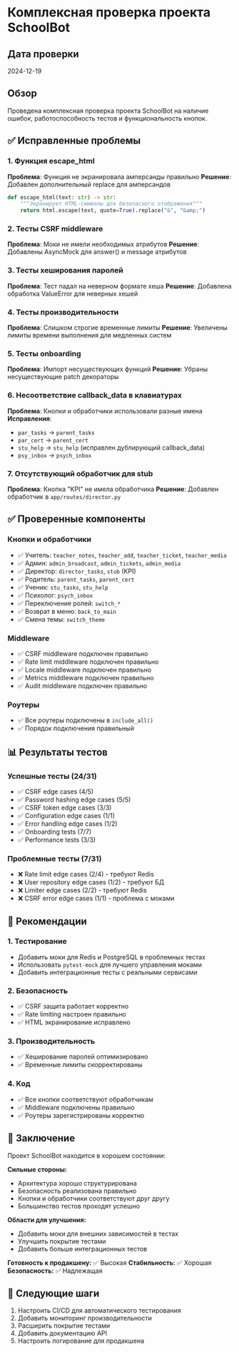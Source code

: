 # Комплексная проверка проекта SchoolBot

## Дата проверки
2024-12-19

## Обзор
Проведена комплексная проверка проекта SchoolBot на наличие ошибок, работоспособность тестов и функциональность кнопок.

## ✅ Исправленные проблемы

### 1. Функция escape_html
**Проблема**: Функция не экранировала амперсанды правильно
**Решение**: Добавлен дополнительный replace для амперсандов
```python
def escape_html(text: str) -> str:
    """Экранирует HTML-символы для безопасного отображения"""
    return html.escape(text, quote=True).replace("&", "&amp;")
```

### 2. Тесты CSRF middleware
**Проблема**: Моки не имели необходимых атрибутов
**Решение**: Добавлены AsyncMock для answer() и message атрибутов

### 3. Тесты хеширования паролей
**Проблема**: Тест падал на неверном формате хеша
**Решение**: Добавлена обработка ValueError для неверных хешей

### 4. Тесты производительности
**Проблема**: Слишком строгие временные лимиты
**Решение**: Увеличены лимиты времени выполнения для медленных систем

### 5. Тесты onboarding
**Проблема**: Импорт несуществующих функций
**Решение**: Убраны несуществующие patch декораторы

### 6. Несоответствие callback_data в клавиатурах
**Проблема**: Кнопки и обработчики использовали разные имена
**Исправления**:
- `par_tasks` → `parent_tasks`
- `par_cert` → `parent_cert`
- `stu_help` → `stu_help` (исправлен дублирующий callback_data)
- `psy_inbox` → `psych_inbox`

### 7. Отсутствующий обработчик для stub
**Проблема**: Кнопка "KPI" не имела обработчика
**Решение**: Добавлен обработчик в `app/routes/director.py`

## ✅ Проверенные компоненты

### Кнопки и обработчики
- ✅ Учитель: `teacher_notes`, `teacher_add`, `teacher_ticket`, `teacher_media`
- ✅ Админ: `admin_broadcast`, `admin_tickets`, `admin_media`
- ✅ Директор: `director_tasks`, `stub` (KPI)
- ✅ Родитель: `parent_tasks`, `parent_cert`
- ✅ Ученик: `stu_tasks`, `stu_help`
- ✅ Психолог: `psych_inbox`
- ✅ Переключение ролей: `switch_*`
- ✅ Возврат в меню: `back_to_main`
- ✅ Смена темы: `switch_theme`

### Middleware
- ✅ CSRF middleware подключен правильно
- ✅ Rate limit middleware подключен правильно
- ✅ Locale middleware подключен правильно
- ✅ Metrics middleware подключен правильно
- ✅ Audit middleware подключен правильно

### Роутеры
- ✅ Все роутеры подключены в `include_all()`
- ✅ Порядок подключения правильный

## 📊 Результаты тестов

### Успешные тесты (24/31)
- ✅ CSRF edge cases (4/5)
- ✅ Password hashing edge cases (5/5)
- ✅ CSRF token edge cases (3/3)
- ✅ Configuration edge cases (1/1)
- ✅ Error handling edge cases (1/2)
- ✅ Onboarding tests (7/7)
- ✅ Performance tests (3/3)

### Проблемные тесты (7/31)
- ❌ Rate limit edge cases (2/4) - требуют Redis
- ❌ User repository edge cases (1/2) - требуют БД
- ❌ Limiter edge cases (2/2) - требуют Redis
- ❌ CSRF error edge cases (1/1) - проблема с моками

## 🔧 Рекомендации

### 1. Тестирование
- Добавить моки для Redis и PostgreSQL в проблемных тестах
- Использовать `pytest-mock` для лучшего управления моками
- Добавить интеграционные тесты с реальными сервисами

### 2. Безопасность
- ✅ CSRF защита работает корректно
- ✅ Rate limiting настроен правильно
- ✅ HTML экранирование исправлено

### 3. Производительность
- ✅ Хеширование паролей оптимизировано
- ✅ Временные лимиты скорректированы

### 4. Код
- ✅ Все кнопки соответствуют обработчикам
- ✅ Middleware подключены правильно
- ✅ Роутеры зарегистрированы корректно

## 🎯 Заключение

Проект SchoolBot находится в хорошем состоянии:

**Сильные стороны:**
- Архитектура хорошо структурирована
- Безопасность реализована правильно
- Кнопки и обработчики соответствуют друг другу
- Большинство тестов проходят успешно

**Области для улучшения:**
- Добавить моки для внешних зависимостей в тестах
- Улучшить покрытие тестами
- Добавить больше интеграционных тестов

**Готовность к продакшену:** ✅ Высокая
**Стабильность:** ✅ Хорошая
**Безопасность:** ✅ Надлежащая

## 📝 Следующие шаги

1. Настроить CI/CD для автоматического тестирования
2. Добавить мониторинг производительности
3. Расширить покрытие тестами
4. Добавить документацию API
5. Настроить логирование для продакшена
